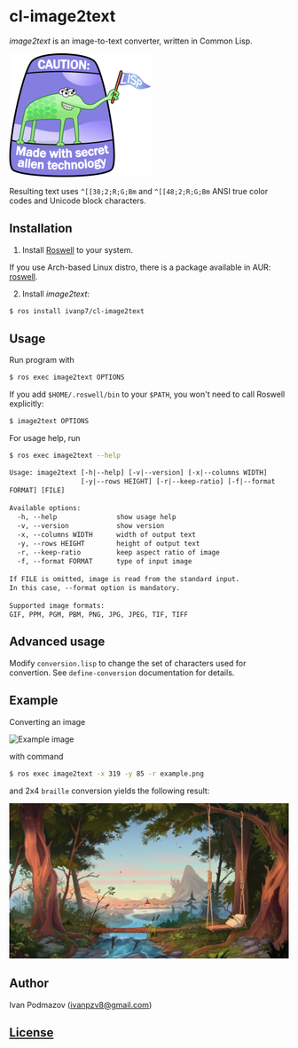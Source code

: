 # cl-image2text

*image2text* is an image-to-text converter, written in Common Lisp.

![Alien technology](pics/lisplogo_fancy_256.png)

Resulting text uses `^[[38;2;R;G;Bm` and `^[[48;2;R;G;Bm` ANSI true color codes
and Unicode block characters.

## Installation

1. Install [Roswell](https://github.com/roswell/roswell) to your system.

If you use Arch-based Linux distro, there is a package available in AUR: [roswell](https://aur.archlinux.org/packages/roswell/).

2. Install *image2text*:

```sh
$ ros install ivanp7/cl-image2text
```

## Usage

Run program with

```sh
$ ros exec image2text OPTIONS
```

If you add `$HOME/.roswell/bin` to your `$PATH`, 
you won't need to call Roswell explicitly:

```sh
$ image2text OPTIONS
```

For usage help, run

```sh
$ ros exec image2text --help
```

```
Usage: image2text [-h|--help] [-v|--version] [-x|--columns WIDTH]
                  [-y|--rows HEIGHT] [-r|--keep-ratio] [-f|--format FORMAT] [FILE]

Available options:
  -h, --help               show usage help
  -v, --version            show version
  -x, --columns WIDTH      width of output text
  -y, --rows HEIGHT        height of output text
  -r, --keep-ratio         keep aspect ratio of image
  -f, --format FORMAT      type of input image

If FILE is omitted, image is read from the standard input.
In this case, --format option is mandatory.

Supported image formats:
GIF, PPM, PGM, PBM, PNG, JPG, JPEG, TIF, TIFF
```

## Advanced usage

Modify `conversion.lisp` to change the set of characters used for convertion.
See `define-conversion` documentation for details.

## Example

Converting an image

![Example image](pics/example.png)

with command

```sh
$ ros exec image2text -x 319 -y 85 -r example.png
```

and 2x4 `braille` conversion yields the following result:

![Example result](pics/example_result.png)

## Author

Ivan Podmazov (ivanpzv8@gmail.com)

## [License](LICENSE)

